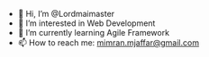 - 👋 Hi, I’m @Lordmaimaster
- 👀 I’m interested in Web Development
- 🌱 I’m currently learning Agile Framework
- 📫 How to reach me: mimran.mjaffar@gmail.com

<!---
Lordmaimaster/Lordmaimaster is a ✨ special ✨ repository because its `README.md` (this file) appears on your GitHub profile.
You can click the Preview link to take a look at your changes.
--->
